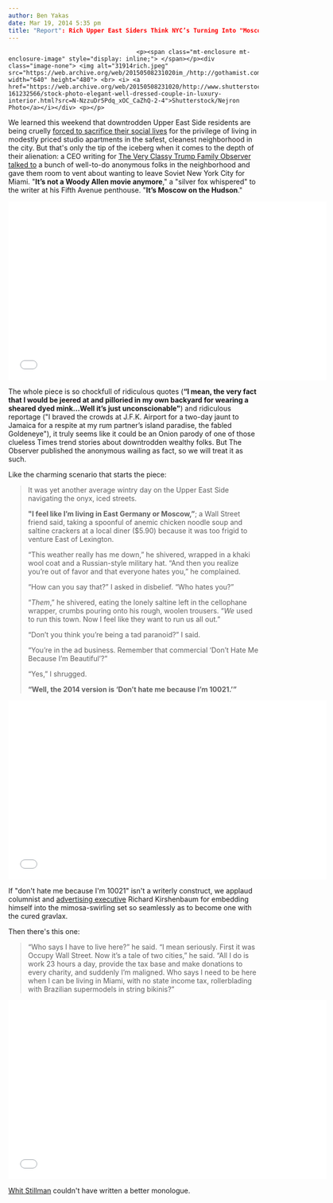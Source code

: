 ```yaml
---
author: Ben Yakas
date: Mar 19, 2014 5:35 pm
title: "Report": Rich Upper East Siders Think NYC’s Turning Into "Moscow On The Hudson"
---
```


	
										<p><span class="mt-enclosure mt-enclosure-image" style="display: inline;"> </span></p><div class="image-none"> <img alt="31914rich.jpeg" src="https://web.archive.org/web/20150508231020im_/http://gothamist.com/attachments/byakas/31914rich.jpeg" width="640" height="480"> <br> <i> <a href="https://web.archive.org/web/20150508231020/http://www.shutterstock.com/pic-161232566/stock-photo-elegant-well-dressed-couple-in-luxury-interior.html?src=N-NzzuDr5Pdq_xOC_CaZhQ-2-4">Shutterstock/Nejron Photo</a></i></div> <p></p>

<p>We learned this weekend that downtrodden Upper East Side residents are being cruelly <a href="https://web.archive.org/web/20150508231020/http://gothamist.com/2014/03/16/sad_young_rich_people_lament_the_pl.php">forced to sacrifice their social lives</a> for the privilege of living in modestly priced studio apartments in the safest, cleanest neighborhood in the city. But that&apos;s only the tip of the iceberg when it comes to the depth of their alienation: a CEO writing for <a href="https://web.archive.org/web/20150508231020/http://observer.com/2014/03/19/dont-hate-me-because-im-10021/">The Very Classy Trump Family Observer talked to</a> a bunch of well-to-do anonymous folks in the neighborhood and gave them room to vent about wanting to leave Soviet New York City for Miami. &quot;<strong>It&#x2019;s not a Woody Allen movie anymore</strong>,&quot; a &quot;silver fox whispered&quot; to the writer at his Fifth Avenue penthouse. &quot;<strong>It&#x2019;s Moscow on the Hudson</strong>.&quot;</p>

<p><iframe width="640" height="360" src="//web.archive.org/web/20150508231020if_/http://www.youtube.com/embed/rAlTOfl9F2w" frameborder="0" allowfullscreen></iframe></p>

<p>The whole piece is so chockfull of ridiculous quotes (<strong>&#x201C;I mean, the very fact that I would be jeered at and pilloried in my own backyard for wearing a sheared dyed mink...Well it&#x2019;s just unconscionable&quot;</strong>) and ridiculous reportage (&quot;I braved the crowds at J.F.K. Airport for a two-day jaunt to Jamaica for a respite at my rum partner&#x2019;s island paradise, the fabled Goldeneye&quot;), it truly seems like it could be an Onion parody of one of those clueless Times trend stories about downtrodden wealthy folks. But The Observer published the anonymous wailing as fact, so we will treat it as such. </p>

<p>Like the charming scenario that starts the piece:</p>

<blockquote>It was yet another average wintry day on the Upper East Side navigating the onyx, iced streets.

<p><strong>&quot;I feel like I&#x2019;m living in East Germany or Moscow,&#x201D;</strong>; a Wall Street friend said, taking a spoonful of anemic chicken noodle soup and saltine crackers at a local diner ($5.90) because it was too frigid to venture East of Lexington.</p>

<p>&#x201C;This weather really has me down,&#x201D; he shivered, wrapped in a khaki wool coat and a Russian-style military hat. &#x201C;And then you realize you&#x2019;re out of favor and that everyone hates you,&#x201D; he complained.</p>

<p>&#x201C;How can you say that?&#x201D; I asked in disbelief. &#x201C;Who hates you?&#x201D;</p>

<p>&#x201C;<em>Them</em>,&#x201D; he shivered, eating the lonely saltine left in the cellophane wrapper, crumbs pouring onto his rough, woolen trousers. &#x201C;<em>We</em> used to run this town. Now I feel like they want to run us all out.&#x201D;</p>

<p>&#x201C;Don&#x2019;t you think you&#x2019;re being a tad paranoid?&#x201D; I said.</p>

<p>&#x201C;You&#x2019;re in the ad business. Remember that commercial &#x2018;Don&#x2019;t Hate Me Because I&#x2019;m Beautiful&#x2019;?&#x201D;</p>

<p>&#x201C;Yes,&#x201D; I shrugged.</p>

<p><strong>&#x201C;Well, the 2014 version is &#x2018;Don&#x2019;t hate me because I&#x2019;m 10021.&#x2019;&#x201D;</strong></p></blockquote><p></p>

<p><iframe width="640" height="360" src="//web.archive.org/web/20150508231020if_/http://www.youtube.com/embed/rAlTOfl9F2w" frameborder="0" allowfullscreen></iframe></p>

<p>If &quot;don&apos;t hate me because I&apos;m 10021&quot; isn&apos;t a writerly construct, we applaud columnist and <a href="https://web.archive.org/web/20150508231020/http://www.adweek.com/advertising-week/michael-wolff-predicts-future-135463">advertising executive</a> Richard Kirshenbaum for embedding himself into the mimosa-swirling set so seamlessly as to become one with the cured gravlax.</p>

<p>Then there&apos;s this one:</p>

<blockquote>&#x201C;Who says I have to live here?&#x201D; he said. &#x201C;I mean seriously. First it was Occupy Wall Street. Now it&#x2019;s a tale of two cities,&#x201D; he said. &#x201C;All I do is work 23 hours a day, provide the tax base and make donations to every charity, and suddenly I&#x2019;m maligned. Who says I need to be here when I can be living in Miami, with no state income tax, rollerblading with Brazilian supermodels in string bikinis?&#x201D;</blockquote>

<p><iframe width="640" height="360" src="//web.archive.org/web/20150508231020if_/http://www.youtube.com/embed/rAlTOfl9F2w" frameborder="0" allowfullscreen></iframe></p>

<p><a href="https://web.archive.org/web/20150508231020/http://gothamist.com/tags/whitstillman">Whit Stillman</a> couldn&apos;t have written a better monologue.</p>					
										
									
				
